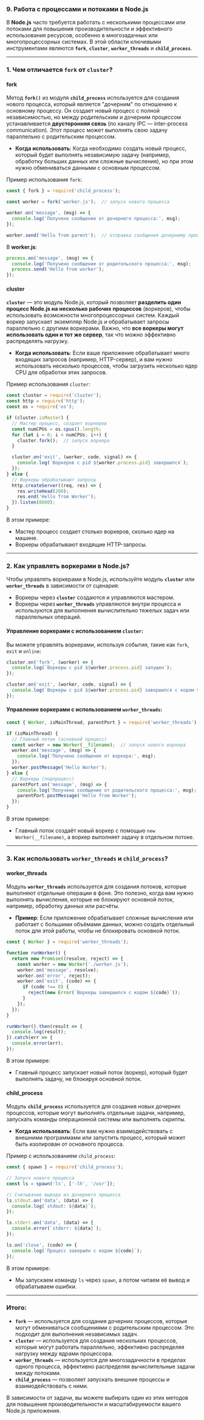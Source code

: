### 9. Работа с процессами и потоками в Node.js

В **Node.js** часто требуется работать с несколькими процессами или потоками для повышения производительности и эффективного использования ресурсов, особенно в многозадачных или многопроцессорных системах. В этой области ключевыми инструментами являются **`fork`**, **`cluster`**, **`worker_threads`** и **`child_process`**.

---

### 1. **Чем отличается `fork` от `cluster`?**

#### **fork**

Метод **`fork()`** из модуля **`child_process`** используется для создания нового процесса, который является "дочерним" по отношению к основному процессу. Он создает новый процесс с полной независимостью, но между родительским и дочерним процессом устанавливается **двусторонняя связь** (по каналу IPC — inter-process communication). Этот процесс может выполнять свою задачу параллельно с родительским процессом.

- **Когда использовать**: Когда необходимо создать новый процесс, который будет выполнять независимую задачу (например, обработку больших данных или сложные вычисления), но при этом нужно обмениваться данными с основным процессом.

Пример использования `fork`:

```javascript
const { fork } = require('child_process');

const worker = fork('worker.js');  // запуск нового процесса

worker.on('message', (msg) => {
  console.log('Получено сообщение от дочернего процесса:', msg);
});

worker.send('Hello from parent');  // отправка сообщения дочернему процессу
```

В **worker.js**:

```javascript
process.on('message', (msg) => {
  console.log('Получено сообщение от родительского процесса:', msg);
  process.send('Hello from worker');
});
```

#### **cluster**

**`cluster`** — это модуль Node.js, который позволяет **разделить один процесс Node.js на несколько рабочих процессов** (воркеров), чтобы использовать возможности многопроцессорных систем. Каждый воркер запускает экземпляр Node.js и обрабатывает запросы параллельно с другими воркерами. Важно, что **все воркеры могут использовать один и тот же сервер**, так что можно эффективно распределять нагрузку.

- **Когда использовать**: Если ваше приложение обрабатывает много входящих запросов (например, HTTP-сервер), и вам нужно использовать несколько процессов, чтобы загрузить несколько ядер CPU для обработки этих запросов.

Пример использования `cluster`:

```javascript
const cluster = require('cluster');
const http = require('http');
const os = require('os');

if (cluster.isMaster) {
  // Мастер процесс, создает воркеров
  const numCPUs = os.cpus().length;
  for (let i = 0; i < numCPUs; i++) {
    cluster.fork();  // запуск воркера
  }

  cluster.on('exit', (worker, code, signal) => {
    console.log(`Воркеров с pid ${worker.process.pid} завершился`);
  });
} else {
  // Воркеры обрабатывают запросы
  http.createServer((req, res) => {
    res.writeHead(200);
    res.end('Hello from Worker');
  }).listen(8000);
}
```

В этом примере:
- Мастер процесс создает столько воркеров, сколько ядер на машине.
- Воркеры обрабатывают входящие HTTP-запросы.

---

### 2. **Как управлять воркерами в Node.js?**

Чтобы управлять воркерами в Node.js, используйте модуль **`cluster`** или **`worker_threads`** в зависимости от сценария:

- Воркеры через **`cluster`** создаются и управляются мастером.
- Воркеры через **`worker_threads`** управляются внутри процесса и используются для выполнения вычислительно тяжелых задач или параллельных операций.

#### **Управление воркерами с использованием `cluster`:**
Вы можете управлять воркерами, используя события, такие как `fork`, `exit` и `online`:

```javascript
cluster.on('fork', (worker) => {
  console.log(`Воркеры с pid ${worker.process.pid} запущен`);
});

cluster.on('exit', (worker, code, signal) => {
  console.log(`Воркеры с pid ${worker.process.pid} завершился с кодом ${code}`);
});
```

#### **Управление воркерами с использованием `worker_threads`:**

```javascript
const { Worker, isMainThread, parentPort } = require('worker_threads');

if (isMainThread) {
  // Главный поток (основной процесс)
  const worker = new Worker(__filename);  // запуск нового воркера
  worker.on('message', (msg) => {
    console.log('Получено сообщение от воркера:', msg);
  });
  worker.postMessage('Hello Worker');
} else {
  // Воркеры (подпроцесс)
  parentPort.on('message', (msg) => {
    console.log('Получено сообщение от родительского процесса:', msg);
    parentPort.postMessage('Hello from Worker');
  });
}
```

В этом примере:
- Главный поток создаёт новый воркер с помощью `new Worker(__filename)`, а воркер выполняет задачу в отдельном потоке.

---

### 3. **Как использовать `worker_threads` и `child_process`?**

#### **worker_threads**

Модуль **`worker_threads`** используется для создания потоков, которые выполняют отдельные операции в фоне. Это полезно, когда вам нужно выполнять вычисления, которые не блокируют основной поток, например, обработку данных или расчёты.

- **Пример**: Если приложение обрабатывает сложные вычисления или работает с большими объёмами данных, можно создать отдельный поток для этой работы, чтобы не блокировать основной поток.

```javascript
const { Worker } = require('worker_threads');

function runWorker() {
  return new Promise((resolve, reject) => {
    const worker = new Worker('./worker.js');
    worker.on('message', resolve);
    worker.on('error', reject);
    worker.on('exit', (code) => {
      if (code !== 0) {
        reject(new Error(`Воркеры завершился с кодом ${code}`));
      }
    });
  });
}

runWorker().then(result => {
  console.log(result);
}).catch(err => {
  console.error(err);
});
```

В этом примере:
- Главный процесс запускает новый поток (воркер), который будет выполнять задачу, не блокируя основной поток.

#### **child_process**

Модуль **`child_process`** используется для создания новых дочерних процессов, которые могут выполнять отдельные задачи, например, запускать команды операционной системы или выполнять скрипты.

- **Когда использовать**: Если вам нужно взаимодействовать с внешними программами или запустить процесс, который может быть изолирован от основного процесса.

Пример с использованием `child_process`:

```javascript
const { spawn } = require('child_process');

// Запуск нового процесса
const ls = spawn('ls', ['-lh', '/usr']);

// Считывание вывода из дочернего процесса
ls.stdout.on('data', (data) => {
  console.log(`stdout: ${data}`);
});

ls.stderr.on('data', (data) => {
  console.error(`stderr: ${data}`);
});

ls.on('close', (code) => {
  console.log(`Процесс завершён с кодом ${code}`);
});
```

В этом примере:
- Мы запускаем команду `ls` через `spawn`, а потом читаем её вывод и обрабатываем ошибки.

---

### **Итого:**

- **`fork`** — используется для создания дочерних процессов, которые могут обмениваться сообщениями с родительским процессом. Это подходит для выполнения независимых задач.
- **`cluster`** — используется для создания нескольких процессов, которые могут работать параллельно, эффективно распределяя нагрузку между ядрами процессора.
- **`worker_threads`** — используется для многозадачности в пределах одного процесса, эффективно распределяя вычислительные задачи между потоками.
- **`child_process`** — позволяет запускать внешние процессы и взаимодействовать с ними.

В зависимости от задачи, вы можете выбирать один из этих методов для повышения производительности и масштабируемости вашего Node.js приложения.
